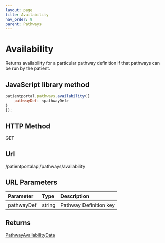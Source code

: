 ```yaml
---
layout: page
title: Availability
nav_order: 9
parent: Pathways
---
```


# Availability

Returns availability for a particular pathway definition if that pathways can be run by the patient.

## JavaScript library method

```javascript
patientportal.pathways.availability({
    pathwayDef: <pathwayDef>
}
});
```

## HTTP Method

GET

## ****Url****

/patientportalapi/pathways/availability

## URL Parameters

| Parameter | Type   | Description                                                 |
|:----------|:-------|:------------------------------------------------------------|
| pathwayDef | string | Pathway Definition key |

## Returns

[PathwayAvailabilityData](#_PathwayAvailabilityData)
